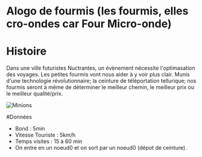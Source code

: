 Alogo de fourmis (les fourmis, elles cro-ondes car Four Micro-onde)
==
# Histoire
Dans une ville futuristes Nuctrantes, un évènement nécessite l'optimasation des voyages. Les petites fourmis vont nous aider à y voir plus clair. Munis d'une technologie révolutionnaire; la ceinture de téléportation tellurique; nos fourmis seront à même de déterminer le meilleur chemin, le meilleur prix ou le meilleur qualité/prix. 

![Minions](http://media.giphy.com/media/mikVwhc0ntV0k/giphy.gif  "Minions")

#Données
- Bond : 5min
- Vitesse Touriste : 5km/h
- Temps visites : 15 à 60 min
- On entre en un noeud0 et on sort par un noeud0 (dépot de ceinture).
